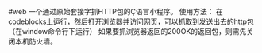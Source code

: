#web
一个通过原始套接字抓HTTP包的Ç语言小程序。
使用方法：
在codeblocks上运行，然后打开浏览器并访问网页，可以抓取到发送出去的http包（在window命令行下运行）
如果要抓浏览器返回的200OK的返回包，则需先关闭本机防火墙。
